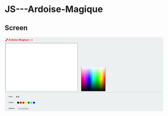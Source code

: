# JS---Ardoise-Magique

## Screen

![alt tag](https://github.com/rebiichokriJS/JS---Ardoise-Magique/blob/master/MOCKUP.png)
